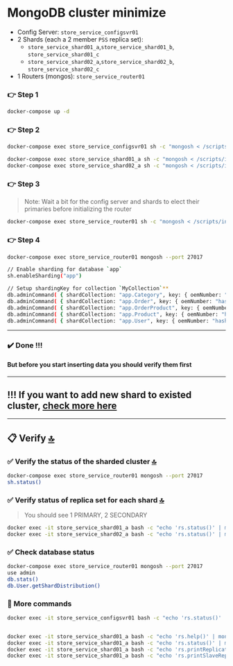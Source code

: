 MongoDB cluster minimize
=========================================

* Config Server: `store_service_configsvr01`
* 2 Shards (each a 2 member `PSS` replica set):
	* `store_service_shard01_a`,`store_service_shard01_b`, `store_service_shard01_c`
	* `store_service_shard02_a`,`store_service_shard02_b`, `store_service_shard02_c`
* 1 Routers (mongos): `store_service_router01`

### 👉 Step 1
```bash
docker-compose up -d
```

### 👉 Step 2

```bash
docker-compose exec store_service_configsvr01 sh -c "mongosh < /scripts/init-configserver.js"

docker-compose exec store_service_shard01_a sh -c "mongosh < /scripts/init-shard01.js"
docker-compose exec store_service_shard02_a sh -c "mongosh < /scripts/init-shard02.js"
```

### 👉 Step 3
>Note: Wait a bit for the config server and shards to elect their primaries before initializing the router

```bash
docker-compose exec store_service_router01 sh -c "mongosh < /scripts/init-router.js"
```

### 👉 Step 4
```bash
docker-compose exec store_service_router01 mongosh --port 27017

// Enable sharding for database `app`
sh.enableSharding("app")

// Setup shardingKey for collection `MyCollection`**
db.adminCommand( { shardCollection: "app.Category", key: { oemNumber: "hashed", zipCode: 1, supplierId: 1 } } )
db.adminCommand( { shardCollection: "app.Order", key: { oemNumber: "hashed", zipCode: 1, supplierId: 1 } } )
db.adminCommand( { shardCollection: "app.OrderProduct", key: { oemNumber: "hashed", zipCode: 1, supplierId: 1 } } )
db.adminCommand( { shardCollection: "app.Product", key: { oemNumber: "hashed", zipCode: 1, supplierId: 1 } } )
db.adminCommand( { shardCollection: "app.User", key: { oemNumber: "hashed", zipCode: 1, supplierId: 1 } } )
```

---
### ✔️ Done !!!

#### But before you start inserting data you should verify them first
---

## !!! If you want to add new shard to existed cluster, [check more here](https://github.com/minhhungit/mongodb-cluster-docker-compose/tree/master/minimize/scripts/update01)

---

## 📋 Verify [🔝](#-table-of-contents)

### ✅ Verify the status of the sharded cluster [🔝](#-table-of-contents)

```bash
docker-compose exec store_service_router01 mongosh --port 27017
sh.status()
```

### ✅ Verify status of replica set for each shard [🔝](#-table-of-contents)
> You should see 1 PRIMARY, 2 SECONDARY

```bash
docker exec -it store_service_shard01_a bash -c "echo 'rs.status()' | mongosh --port 27017" 
docker exec -it store_service_shard02_a bash -c "echo 'rs.status()' | mongosh --port 27017" 
```

### ✅ Check database status
```bash
docker-compose exec store_service_router01 mongosh --port 27017
use admin
db.stats()
db.User.getShardDistribution()
```

### 🔎 More commands 

```bash
docker exec -it store_service_configsvr01 bash -c "echo 'rs.status()' | mongosh --port 27017"


docker exec -it store_service_shard01_a bash -c "echo 'rs.help()' | mongosh --port 27017"
docker exec -it store_service_shard01_a bash -c "echo 'rs.status()' | mongosh --port 27017" 
docker exec -it store_service_shard01_a bash -c "echo 'rs.printReplicationInfo()' | mongosh --port 27017" 
docker exec -it store_service_shard01_a bash -c "echo 'rs.printSlaveReplicationInfo()' | mongosh --port 27017"
```
